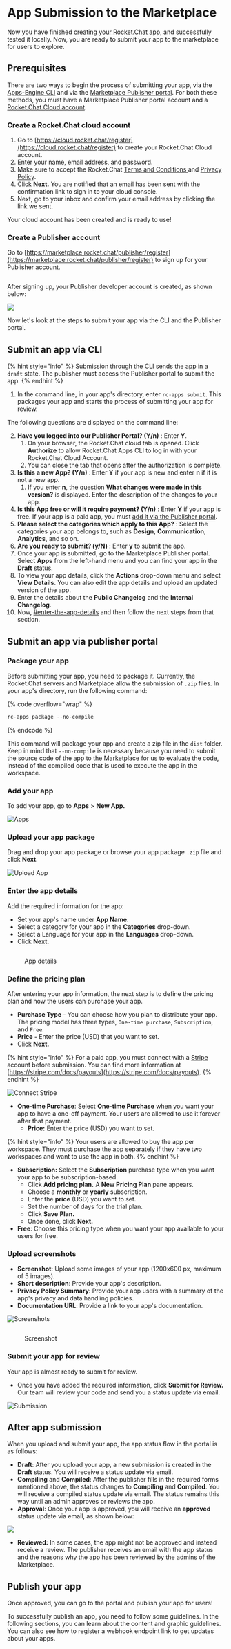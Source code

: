 # App Submission to the Marketplace

Now you have finished [creating your Rocket.Chat app](../getting-started/creating-an-app.md), and successfully tested it locally. Now, you are ready to submit your app to the marketplace for users to explore.

## Prerequisites

There are two ways to begin the process of submitting your app, via the [Apps-Engine CLI](../getting-started/rocket.chat-app-engine-cli.md) and via the [Marketplace Publisher portal](https://marketplace.rocket.chat/publisher/register). For both these methods, you must have a Marketplace Publisher portal account and a [Rocket.Chat Cloud account](https://cloud.rocket.chat/login).

### **Create a Rocket.Chat cloud account**

1. Go to [https://cloud.rocket.chat/register](https://cloud.rocket.chat/register) to create your Rocket.Chat Cloud account.
2. Enter your name, email address, and password.
3. Make sure to accept the Rocket.Chat [Terms and Conditions ](https://docs.rocket.chat/legal/terms)and [Privacy Policy](https://docs.rocket.chat/legal/privacy).
4. Click **Next.** You are notified that an email has been sent with the confirmation link to sign in to your cloud console.
5. Next, go to your inbox and confirm your email address by clicking the link we sent.&#x20;

Your cloud account has been created and is ready to use!

### **Create a Publisher account**

Go to [https://marketplace.rocket.chat/publisher/register](https://marketplace.rocket.chat/publisher/register) to sign up for your Publisher account.

<figure><img src="../../.gitbook/assets/image (101).png" alt=""><figcaption></figcaption></figure>

After signing up, your Publisher developer account is created, as shown below:

![](<../../.gitbook/assets/Publisher Profile.png>)

Now let's look at the steps to submit your app via the CLI and the Publisher portal.

## Submit an app via CLI

{% hint style="info" %}
Submission through the CLI sends the app in a `draft` state. The publisher must access the Publisher portal to submit the app.
{% endhint %}

1. In the command line, in your app's directory, enter `rc-apps submit`. This packages your app and starts the process of submitting your app for review.

The following questions are displayed on the command line:

2. **Have you logged into our Publisher Portal? (Y/n)** : Enter **Y**.&#x20;
   1. On your browser, the Rocket.Chat cloud tab is opened. Click **Authorize** to allow Rocket.Chat Apps CLI to log in with your Rocket.Chat Cloud Account.&#x20;
   2. You can close the tab that opens after the authorization is complete.
3. **Is this a new App? (Y/n)** : Enter **Y** if your app is new and enter **n** if it is not a new app.
   1. If you enter **n**, the question **What changes were made in this version?** is displayed. Enter the description of the changes to your app.
4. **Is this App free or will it require payment? (Y/n)** : Enter **Y** if your app is free. If your app is a paid app, you must [add it via the Publisher portal](./#submit-an-app-via-publisher-portal).
5. **Please select the categories which apply to this App?** : Select the categories your app belongs to, such as **Design**, **Communication**, **Analytics**, and so on.
6. **Are you ready to submit? (y/N)** : Enter **y** to submit the app.
7. Once your app is submitted, go to the Marketplace Publisher portal. Select **Apps** from the left-hand menu and you can find your app in the **Draft** status.
8. To view your app details, click the **Actions** drop-down menu and select **View Details**. You can also edit the app details and upload an updated version of the app.
9. &#x20;Enter the details about the **Public Changelog** and the **Internal Changelog**.
10. Now, [#enter-the-app-details](./#enter-the-app-details "mention") and then follow the next steps from that section.

## Submit an app via publisher portal

### Package your app

Before submitting your app, you need to package it. Currently, the Rocket.Chat servers and Marketplace allow the submission of `.zip` files. In your app's directory, run the following command:

{% code overflow="wrap" %}
```powershell
rc-apps package --no-compile
```
{% endcode %}

This command will package your app and create a zip file in the `dist` folder. Keep in mind that  `--no-compile` is necessary because you need to submit the source code of the app to the Marketplace for us to evaluate the code, instead of the compiled code that is used to execute the app in the workspace.

### Add your app

To add your app, go to **Apps** > **New App.**

![Apps](<../../.gitbook/assets/publisher-new-app (1).png>)

### **Upload your app package**

Drag and drop your app package or browse your app package `.zip` file and click **Next**.

![Upload App](<../../.gitbook/assets/publish a new app-Upload (1).png>)

### **Enter the app details**

Add the required information for the app:

* Set your app's name under **App Name**.
* Select a category for your app in the **Categories** drop-down.
* Select a Language for your app in the **Languages** drop-down.
* Click **Next.**

<figure><img src="../../.gitbook/assets/publish-app-details.png" alt=""><figcaption><p>App details</p></figcaption></figure>



### **Define the pricing plan**

After entering your app information, the next step is to define the pricing plan and how the users can purchase your app.&#x20;

* **Purchase Type** - You can choose how you plan to distribute your app. The pricing model has three types, `One-time purchase`, `Subscription`, and `Free`.
* **Price** - Enter the price (USD) that you want to set.
* Click **Next.**

{% hint style="info" %}
For a paid app, you must connect with a [Stripe](https://stripe.com/) account before submission. You can find more information at [https://stripe.com/docs/payouts](https://stripe.com/docs/payouts).
{% endhint %}

![Connect Stripe](<../../.gitbook/assets/Connect Stripe.png>)

* **One-time Purchase**: Select **One-time Purchase** when you want your app to have a one-off payment. Your users are allowed to use it forever after that payment.
  * **Price:** Enter the price (USD) you want to set.

{% hint style="info" %}
Your users are allowed to buy the app per workspace. They must purchase the app separately if they have two workspaces and want to use the app in both.
{% endhint %}

* **Subscription:** Select the **Subscription** purchase type when you want your app to be subscription-based.
  * Click **Add pricing plan.** A **New Pricing Plan** pane appears.
  * Choose a **monthly** or **yearly** subscription.
  * Enter the **price** (USD) you want to set.
  * Set the number of days for the trial plan.
  * Click **Save** **Plan.**
  * Once done, click **Next.**
* **Free**: Choose this pricing type when you want your app available to your users for free.&#x20;

### **Upload screenshots**

* **Screenshot**: Upload some images of your app (1200x600 px, maximum of 5 images).
* **Short description**: Provide your app's description.
* **Privacy Policy Summary**: Provide your app users with a summary of the app's privacy and data handling policies.
* **Documentation URL**: Provide a link to your app's documentation.

![Screenshots](../../.gitbook/assets/publish-app-screenshot1.png)

<figure><img src="../../.gitbook/assets/publish-app-screenshot2.png" alt=""><figcaption><p>Screenshot</p></figcaption></figure>

### **Submit your app for review**

Your app is almost ready to submit for review.

* Once you have added the required information, click **Submit for Review.** Our team will review your code and send you a status update via email.

![Submission](../../.gitbook/assets/publish-app-submission.png)

## After app submission

When you upload and submit your app, the app status flow in the portal is as follows:

* **Draft**: After you upload your app, a new submission is created in the **Draft** status. You will receive a  status update via email.
* **Compiling** and **Compiled**: After the publisher fills in the required forms mentioned above, the status changes to **Compiling** and **Compiled**. You will receive a compiled status update via email. The status remains this way until an admin approves or reviews the app.
* **Approval**: Once your app is approved, you will receive an **approved** status update via email, as shown below:

![](../../.gitbook/assets/appsubmission\_approved.png)

* **Reviewed:** In some cases, the app might not be approved and instead receive a review. The publisher receives an email with the app status and the reasons why the app has been reviewed by the admins of the Marketplace.

## Publish your app

Once approved, you can go to the portal and publish your app for users!

To successfully publish an app, you need to follow some guidelines. In the following sections, you can learn about the content and graphic guidelines. You can also see how to register a webhook endpoint link to get updates about your apps.
